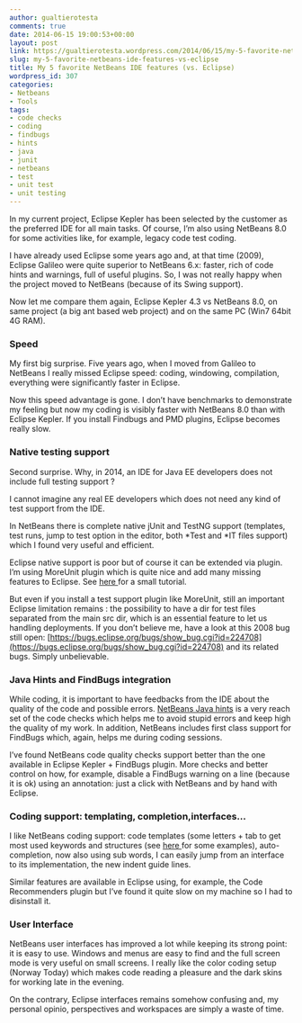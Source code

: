 ```yaml
---
author: gualtierotesta
comments: true
date: 2014-06-15 19:00:53+00:00
layout: post
link: https://gualtierotesta.wordpress.com/2014/06/15/my-5-favorite-netbeans-ide-features-vs-eclipse/
slug: my-5-favorite-netbeans-ide-features-vs-eclipse
title: My 5 favorite NetBeans IDE features (vs. Eclipse)
wordpress_id: 307
categories:
- Netbeans
- Tools
tags:
- code checks
- coding
- findbugs
- hints
- java
- junit
- netbeans
- test
- unit test
- unit testing
---
```


In my current project, Eclipse Kepler has been selected by the customer as the preferred IDE for all main tasks. Of course, I’m also using NetBeans 8.0 for some activities like, for example, legacy code test coding.

I have already used Eclipse some years ago and, at that time (2009), Eclipse Galileo were quite superior to NetBeans 6.x: faster, rich of code hints and warnings, full of useful plugins. So, I was not really happy when the project moved to NetBeans (because of its Swing support).

Now let me compare them again, Eclipse Kepler 4.3 vs NetBeans 8.0, on same project (a big ant based web project) and on the same PC (Win7 64bit 4G RAM).


### Speed


My first big surprise. Five years ago, when I moved from Galileo to NetBeans I really missed Eclipse speed: coding, windowing, compilation, everything were significantly faster in Eclipse.

Now this speed advantage is gone. I don’t have benchmarks to demonstrate my feeling but now my coding is visibly faster with NetBeans 8.0 than with Eclipse Kepler. If you install Findbugs and PMD plugins, Eclipse becomes really slow.


### Native testing support


Second surprise. Why, in 2014, an IDE for Java EE developers does not include full testing support ?

I cannot imagine any real EE developers which does not need any kind of test support from the IDE.

In NetBeans there is complete native jUnit and TestNG support (templates, test runs, jump to test option in the editor, both *Test and *IT files support) which I found very useful and efficient.

Eclipse native support is poor but of course it can be extended via plugin. I’m using MoreUnit plugin which is quite nice and add many missing features to Eclipse. See [here ](http://gualtierotesta.wordpress.com/2014/05/25/tutorial-unit-testing-in-eclipse-with-moreunit-plugin/)for a small tutorial.

But even if you install a test support plugin like MoreUnit, still an important Eclipse limitation remains : the possibility to have a dir for test files separated from the main src dir, which is an essential feature to let us handling deployments. If you don’t believe me, have a look at this 2008 bug still open: [https://bugs.eclipse.org/bugs/show_bug.cgi?id=224708](https://bugs.eclipse.org/bugs/show_bug.cgi?id=224708) and its related bugs.
Simply unbelievable.


### Java Hints and FindBugs integration


While coding, it is important to have feedbacks from the IDE about the quality of the code and possible errors. [NetBeans Java hints](http://wiki.netbeans.org/Java_Hints) is a very reach set of the code checks which helps me to avoid stupid errors and keep high the quality of my work. In addition, NetBeans includes first class support for FindBugs which, again, helps me during coding sessions.

I’ve found NetBeans code quality checks support better than the one available in Eclipse Kepler + FindBugs plugin. More checks and better control on how, for example, disable a FindBugs warning on a line (because it is ok) using an annotation: just a click with NetBeans and by hand with Eclipse.


### Coding support: templating, completion,interfaces…


I like NetBeans coding support: code templates (some letters + tab to get most used keywords and structures (see [here ](http://gualtierotesta.wordpress.com/2014/03/09/tutorial-how-to-create-a-junit-test-method-template-in-netbeans/)for some examples), auto-completion, now also using sub words, I can easily jump from an interface to its implementation, the new indent guide lines.

Similar features are available in Eclipse using, for example, the Code Recommenders plugin but I’ve found it quite slow on my machine so I had to disinstall it.


### User Interface


NetBeans user interfaces has improved a lot while keeping its strong point: it is easy to use. Windows and menus are easy to find and the full screen mode is very useful on small screens. I really like the color coding setup (Norway Today) which makes code reading a pleasure and the dark skins for working late in the evening.

On the contrary, Eclipse interfaces remains somehow confusing and, my personal opinio, perspectives and workspaces are simply a waste of time.

